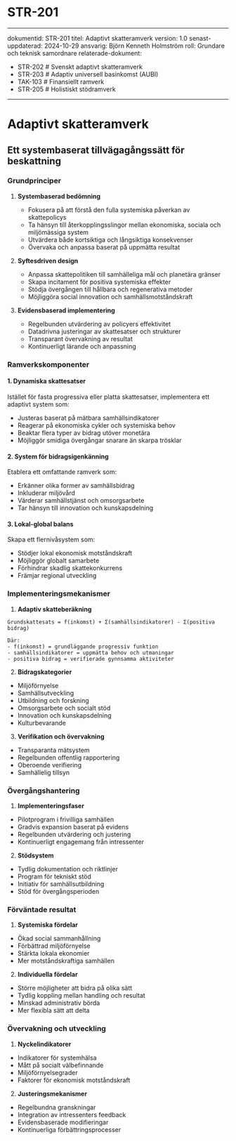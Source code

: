 # STR-201
---
dokumentid: STR-201
titel: Adaptivt skatteramverk
version: 1.0
senast-uppdaterad: 2024-10-29
ansvarig: Björn Kenneth Holmström
roll: Grundare och teknisk samordnare
relaterade-dokument:
  - STR-202 # Svenskt adaptivt skatteramverk
  - STR-203 # Adaptiv universell basinkomst (AUBI)
  - TAK-103 # Finansiellt ramverk 
  - STR-205 # Holistiskt stödramverk
---

# Adaptivt skatteramverk
## Ett systembaserat tillvägagångssätt för beskattning

### Grundprinciper

1. **Systembaserad bedömning**
   - Fokusera på att förstå den fulla systemiska påverkan av skattepolicys
   - Ta hänsyn till återkopplingsslingor mellan ekonomiska, sociala och miljömässiga system
   - Utvärdera både kortsiktiga och långsiktiga konsekvenser
   - Övervaka och anpassa baserat på uppmätta resultat

2. **Syftesdriven design**
   - Anpassa skattepolitiken till samhälleliga mål och planetära gränser
   - Skapa incitament för positiva systemiska effekter
   - Stödja övergången till hållbara och regenerativa metoder
   - Möjliggöra social innovation och samhällsmotståndskraft

3. **Evidensbaserad implementering**
   - Regelbunden utvärdering av policyers effektivitet
   - Datadrivna justeringar av skattesatser och strukturer
   - Transparant övervakning av resultat
   - Kontinuerligt lärande och anpassning

### Ramverkskomponenter

#### 1. Dynamiska skattesatser
Istället för fasta progressiva eller platta skattesatser, implementera ett adaptivt system som:
- Justeras baserat på mätbara samhällsindikatorer
- Reagerar på ekonomiska cykler och systemiska behov
- Beaktar flera typer av bidrag utöver monetära
- Möjliggör smidiga övergångar snarare än skarpa trösklar

#### 2. System för bidragsigenkänning
Etablera ett omfattande ramverk som:
- Erkänner olika former av samhällsbidrag
- Inkluderar miljövård
- Värderar samhällstjänst och omsorgsarbete
- Tar hänsyn till innovation och kunskapsdelning

#### 3. Lokal-global balans
Skapa ett flernivåsystem som:
- Stödjer lokal ekonomisk motståndskraft
- Möjliggör globalt samarbete
- Förhindrar skadlig skattekonkurrens
- Främjar regional utveckling

### Implementeringsmekanismer

1. **Adaptiv skatteberäkning**
```
Grundskattesats = f(inkomst) + Σ(samhällsindikatorer) - Σ(positiva bidrag)

Där:
- f(inkomst) = grundläggande progressiv funktion
- samhällsindikatorer = uppmätta behov och utmaningar
- positiva bidrag = verifierade gynnsamma aktiviteter
```

2. **Bidragskategorier**
- Miljöförnyelse
- Samhällsutveckling
- Utbildning och forskning
- Omsorgsarbete och socialt stöd
- Innovation och kunskapsdelning
- Kulturbevarande

3. **Verifikation och övervakning**
- Transparanta mätsystem
- Regelbunden offentlig rapportering
- Oberoende verifiering
- Samhällelig tillsyn

### Övergångshantering

1. **Implementeringsfaser**
- Pilotprogram i frivilliga samhällen
- Gradvis expansion baserat på evidens
- Regelbunden utvärdering och justering
- Kontinuerligt engagemang från intressenter

2. **Stödsystem**
- Tydlig dokumentation och riktlinjer
- Program för tekniskt stöd
- Initiativ för samhällsutbildning
- Stöd för övergångsperioden

### Förväntade resultat

1. **Systemiska fördelar**
- Ökad social sammanhållning
- Förbättrad miljöförnyelse
- Stärkta lokala ekonomier
- Mer motståndskraftiga samhällen

2. **Individuella fördelar**
- Större möjligheter att bidra på olika sätt
- Tydlig koppling mellan handling och resultat
- Minskad administrativ börda
- Mer flexibla sätt att delta

### Övervakning och utveckling

1. **Nyckelindikatorer**
- Indikatorer för systemhälsa
- Mått på socialt välbefinnande
- Miljöförnyelsegrader
- Faktorer för ekonomisk motståndskraft

2. **Justeringsmekanismer**
- Regelbundna granskningar
- Integration av intressenters feedback
- Evidensbaserade modifieringar
- Kontinuerliga förbättringsprocesser

